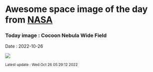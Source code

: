 
# Awesome space image of the day from [NASA](https://api.nasa.gov/)

### Today image : Cocoon Nebula Wide Field
Date : 2022-10-26

![](https://apod.nasa.gov/apod/image/2210/CocoonWide_Ermolli_960.jpg)

<small>Latest update : Wed Oct 26 05:29:12 2022</small>
        